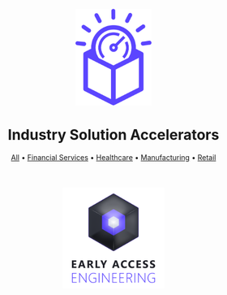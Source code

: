<h1 align="center">
  <br/>
  <a href="https://github.com/microsoft/early-access-engineering/"><img src="../docs/assets/sa-icon-purple.png?raw=true" alt="icon" width="150" /></a>
  <br/><br/>
  Industry Solution Accelerators
  <br/>
</h1>

<div align="center">
  <a href="https://github.com/microsoft/early-access-engineering/">All</a> •
  <a href="./financial.md">Financial Services</a> •
  <a href="./healthcare.md">Healthcare</a> •
  <a href="./manufacturing.md">Manufacturing</a> •
  <a href="./retail.md">Retail</a>
  <br/><br/>
</div>

<div align="center">
  <br/><br/>
  <a href="https://github.com/microsoft/early-access-engineering/">
    <img src="../docs/assets/eae-logo-stack.png?raw=true" alt="Early Access Engineering" width="200" />
  </a>
  <br/>
</div>
